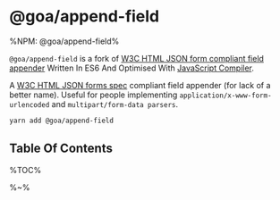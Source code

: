 # @goa/append-field

%NPM: @goa/append-field%

`@goa/append-field` is a fork of [W3C HTML JSON form compliant field appender](https://github.com/LinusU/node-append-field) Written In ES6 And Optimised With [JavaScript Compiler](https://compiler.page).

A [W3C HTML JSON forms spec](http://www.w3.org/TR/html-json-forms/) compliant field appender (for lack of a better name). Useful for people implementing `application/x-www-form-urlencoded` and `multipart/form-data parsers`.

```sh
yarn add @goa/append-field
```

## Table Of Contents

%TOC%

%~%